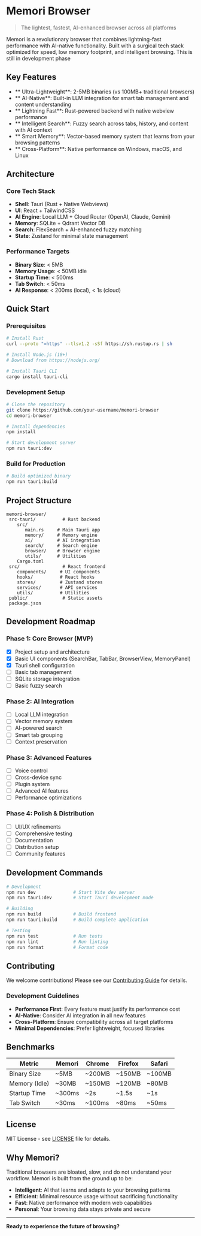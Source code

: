 ﻿#  Memori Browser

> The lightest, fastest, AI-enhanced browser across all platforms

Memori is a revolutionary browser that combines lightning-fast performance with AI-native functionality. Built with a surgical tech stack optimized for speed, low memory footprint, and intelligent browsing.
This is still in development phase

##  Key Features

- ** Ultra-Lightweight**: 2-5MB binaries (vs 100MB+ traditional browsers)
- ** AI-Native**: Built-in LLM integration for smart tab management and content understanding
- ** Lightning Fast**: Rust-powered backend with native webview performance
- ** Intelligent Search**: Fuzzy search across tabs, history, and content with AI context
- ** Smart Memory**: Vector-based memory system that learns from your browsing patterns
- ** Cross-Platform**: Native performance on Windows, macOS, and Linux

##  Architecture

### Core Tech Stack
- **Shell**: Tauri (Rust + Native Webviews)
- **UI**: React + TailwindCSS
- **AI Engine**: Local LLM + Cloud Router (OpenAI, Claude, Gemini)
- **Memory**: SQLite + Qdrant Vector DB
- **Search**: FlexSearch + AI-enhanced fuzzy matching
- **State**: Zustand for minimal state management

### Performance Targets
- **Binary Size**: < 5MB
- **Memory Usage**: < 50MB idle
- **Startup Time**: < 500ms
- **Tab Switch**: < 50ms
- **AI Response**: < 200ms (local), < 1s (cloud)

##  Quick Start

### Prerequisites
```bash
# Install Rust
curl --proto "=https" --tlsv1.2 -sSf https://sh.rustup.rs | sh

# Install Node.js (18+)
# Download from https://nodejs.org/

# Install Tauri CLI
cargo install tauri-cli
```

### Development Setup
```bash
# Clone the repository
git clone https://github.com/your-username/memori-browser
cd memori-browser

# Install dependencies
npm install

# Start development server
npm run tauri:dev
```

### Build for Production
```bash
# Build optimized binary
npm run tauri:build
```

##  Project Structure

```
memori-browser/
 src-tauri/          # Rust backend
    src/
       main.rs     # Main Tauri app
       memory/     # Memory engine
       ai/         # AI integration
       search/     # Search engine
       browser/    # Browser engine
       utils/      # Utilities
    Cargo.toml
 src/                # React frontend
    components/     # UI components
    hooks/          # React hooks
    stores/         # Zustand stores
    services/       # API services
    utils/          # Utilities
 public/             # Static assets
 package.json
```

##  Development Roadmap

### Phase 1: Core Browser (MVP) 
- [x] Project setup and architecture
- [x] Basic UI components (SearchBar, TabBar, BrowserView, MemoryPanel)
- [x] Tauri shell configuration
- [ ] Basic tab management
- [ ] SQLite storage integration
- [ ] Basic fuzzy search

### Phase 2: AI Integration
- [ ] Local LLM integration
- [ ] Vector memory system
- [ ] AI-powered search
- [ ] Smart tab grouping
- [ ] Context preservation

### Phase 3: Advanced Features
- [ ] Voice control
- [ ] Cross-device sync
- [ ] Plugin system
- [ ] Advanced AI features
- [ ] Performance optimizations

### Phase 4: Polish & Distribution
- [ ] UI/UX refinements
- [ ] Comprehensive testing
- [ ] Documentation
- [ ] Distribution setup
- [ ] Community features

##  Development Commands

```bash
# Development
npm run dev              # Start Vite dev server
npm run tauri:dev        # Start Tauri development mode

# Building
npm run build            # Build frontend
npm run tauri:build      # Build complete application

# Testing
npm run test             # Run tests
npm run lint             # Run linting
npm run format           # Format code
```

##  Contributing

We welcome contributions! Please see our [Contributing Guide](CONTRIBUTING.md) for details.

### Development Guidelines
- **Performance First**: Every feature must justify its performance cost
- **AI-Native**: Consider AI integration in all new features
- **Cross-Platform**: Ensure compatibility across all target platforms
- **Minimal Dependencies**: Prefer lightweight, focused libraries

##  Benchmarks

| Metric | Memori | Chrome | Firefox | Safari |
|--------|--------|--------|---------|--------|
| Binary Size | ~5MB | ~200MB | ~150MB | ~100MB |
| Memory (Idle) | ~30MB | ~150MB | ~120MB | ~80MB |
| Startup Time | ~300ms | ~2s | ~1.5s | ~1s |
| Tab Switch | ~30ms | ~100ms | ~80ms | ~50ms |

##  License

MIT License - see [LICENSE](LICENSE) file for details.

##  Why Memori?

Traditional browsers are bloated, slow, and do not understand your workflow. Memori is built from the ground up to be:

- **Intelligent**: AI that learns and adapts to your browsing patterns
- **Efficient**: Minimal resource usage without sacrificing functionality
- **Fast**: Native performance with modern web capabilities
- **Personal**: Your browsing data stays private and secure

---

**Ready to experience the future of browsing?** 
